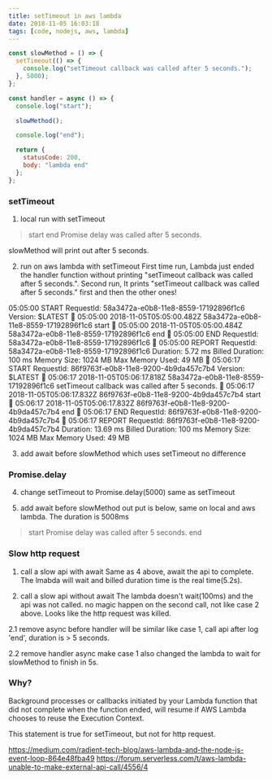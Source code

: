 ```yaml
---
title: setTimeout in aws lambda
date: 2018-11-05 16:03:18
tags: [code, nodejs, aws, lambda]
---
```


```js
const slowMethod = () => {
  setTimeout(() => {
    console.log("setTimeout callback was called after 5 seconds.");
  }, 5000);
};

const handler = async () => {
  console.log("start");

  slowMethod();

  console.log("end");

  return {
    statusCode: 200,
    body: "lambda end"
  };
};

```
### setTimeout

1. local run with setTimeout
>start
>end
>Promise delay was called after 5 seconds.

slowMethod will print out after 5 seconds.

2. run on aws lambda with setTimeout
First time run, Lambda just ended the handler function without printing "setTimeout callback was called after 5 seconds.".
Second run, It prints "setTimeout callback was called after 5 seconds.” first and then the other ones!

05:05:00
START RequestId: 58a3472a-e0b8-11e8-8559-17192896f1c6 Version: $LATEST

05:05:00
2018-11-05T05:05:00.482Z	58a3472a-e0b8-11e8-8559-17192896f1c6	start

05:05:00
2018-11-05T05:05:00.484Z	58a3472a-e0b8-11e8-8559-17192896f1c6	end

05:05:00
END RequestId: 58a3472a-e0b8-11e8-8559-17192896f1c6

05:05:00
REPORT RequestId: 58a3472a-e0b8-11e8-8559-17192896f1c6	Duration: 5.72 ms	Billed Duration: 100 ms Memory Size: 1024 MB	Max Memory Used: 49 MB

05:06:17
START RequestId: 86f9763f-e0b8-11e8-9200-4b9da457c7b4 Version: $LATEST

05:06:17
2018-11-05T05:06:17.818Z	58a3472a-e0b8-11e8-8559-17192896f1c6	setTimeout callback was called after 5 seconds.

05:06:17
2018-11-05T05:06:17.832Z	86f9763f-e0b8-11e8-9200-4b9da457c7b4	start

05:06:17
2018-11-05T05:06:17.832Z	86f9763f-e0b8-11e8-9200-4b9da457c7b4	end

05:06:17
END RequestId: 86f9763f-e0b8-11e8-9200-4b9da457c7b4

05:06:17
REPORT RequestId: 86f9763f-e0b8-11e8-9200-4b9da457c7b4	Duration: 13.69 ms	Billed Duration: 100 ms Memory Size: 1024 MB	Max Memory Used: 49 MB

3. add await before slowMethod which uses setTimeout
no difference

### Promise.delay

4. change setTimeout to Promise.delay(5000)
same as setTimeout

4. add await before slowMethod
out put is below, same on local and aws lambda. The duration is 5008ms

>start
>Promise delay was called after 5 seconds.
>end

### Slow http request

1. call a slow api with await
  Same as 4 above, await the api to complete.
  The lmabda will wait and billed duration time is the real time(5.2s).

2. call a slow api without await
   The lambda doesn't wait(100ms) and the api was not called.
   no magic happen on the second call, not like case 2 above. Looks like the http request was killed.

2.1 remove async before handler will be similar like case 1, call api after log 'end', duration is > 5 seconds.

2.2 remove handler async make case 1 also changed the lambda to wait for slowMethod to finish in 5s.


### Why?

Background processes or callbacks initiated by your Lambda function that did not complete when the function ended, will resume if AWS Lambda chooses to reuse the Execution Context.

This statement is true for setTimeout, but not for http request.


https://medium.com/radient-tech-blog/aws-lambda-and-the-node-js-event-loop-864e48fba49
https://forum.serverless.com/t/aws-lambda-unable-to-make-external-api-call/4556/4
